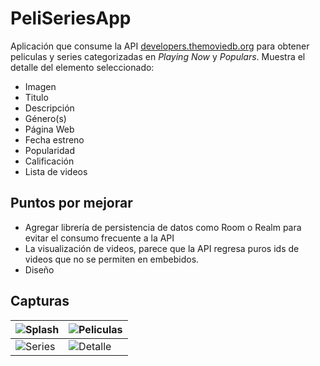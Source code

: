 # PeliSeriesApp

Aplicación que consume la API [developers.themoviedb.org](https://developers.themoviedb.org/) para obtener peliculas y series categorizadas en *Playing Now* y *Populars*.
Muestra el detalle del elemento seleccionado:
- Imagen
- Titulo
- Descripción
- Género(s)
- Página Web
- Fecha estreno
- Popularidad
- Calificación
- Lista de videos

## Puntos por mejorar

- Agregar librería de persistencia de datos como Room o Realm para evitar el consumo frecuente a la API
- La visualización de videos, parece que la API regresa puros ids de videos que no se permiten en embebidos.
- Diseño

## Capturas

|![Splash](https://user-images.githubusercontent.com/16061476/133019205-73872328-a6e8-4284-8eed-3de41e495e1a.jpeg)| ![Peliculas](https://user-images.githubusercontent.com/16061476/133019305-c3f9a1a5-cb25-4d7f-90f6-2f168f0ca138.jpeg)|
|--|--|
| ![Series](https://user-images.githubusercontent.com/16061476/133019327-50d5e89d-5615-4ca9-9d5f-b88a4a2a1802.jpeg) | ![Detalle](https://user-images.githubusercontent.com/16061476/133019342-82b3a3d6-3fdb-40f5-8ba4-58203209bd7c.jpeg) |




